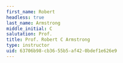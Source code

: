```yaml
---
first_name: Robert
headless: true
last_name: Armstrong
middle_initial: C
salutation: Prof.
title: Prof. Robert C Armstrong
type: instructor
uid: 63706b98-cb36-55b5-af42-0bdef1e626e9
---
```

